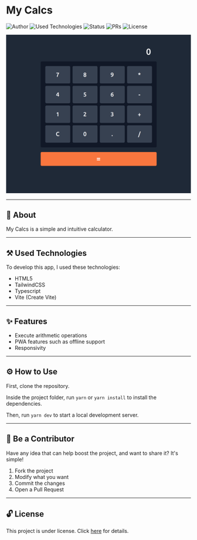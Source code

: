 # My Calcs

![Author](https://img.shields.io/badge/author-Wendell%20Kenneddy-brightgreen)
![Used Technologies](https://img.shields.io/badge/techs-HTML,%20TailwindCSS,%20Typescript%20and%20Vite-brightgreen)
![Status](https://img.shields.io/badge/status-Concluded-brightgreen)
![PRs](https://img.shields.io/badge/PRs-Welcome-brightgreen)
![License](https://img.shields.io/badge/license-MIT-brightgreen)

![Final Result](./.github/preview.png)

---

## 📕 About

My Calcs is a simple and intuitive calculator.

---

## ⚒️ Used Technologies

To develop this app, I used these technologies:

- HTML5
- TailwindCSS
- Typescript
- Vite (Create Vite)

---

## ✨ Features

- Execute arithmetic operations
- PWA features such as offline support
- Responsivity

---

## ⚙️ How to Use

First, clone the repository.

Inside the project folder, run `yarn` or `yarn install` to install the dependencies.

Then, run `yarn dev` to start a local development server.

---

## 🤝 Be a Contributor

Have any idea that can help boost the project, and want to share it? It's simple!

1. Fork the project
2. Modify what you want
3. Commit the changes
4. Open a Pull Request

---

## 🔓 License

This project is under license. Click [here](./LICENSE.md) for details.
